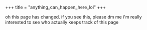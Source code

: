 +++
title = "anything_can_happen_here_lol"
+++

oh this page has changed. if you see this, please dm me i'm really interested
to see who actually keeps track of this page

